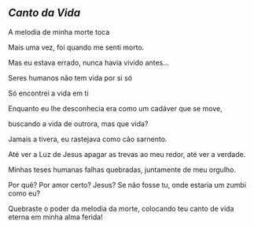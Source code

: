 ## *Canto da Vida*

A melodia de minha morte toca

Mais uma vez, foi quando me senti morto.

Mas eu estava errado, nunca havia vivido antes...

Seres humanos não tem vida por si só



Só encontrei a vida em ti

Enquanto eu lhe desconhecia era como um cadáver que se move,

buscando a vida de outrora, mas que vida?

Jamais a tivera, eu rastejava como cão sarnento.

Até ver a Luz de Jesus apagar as trevas ao meu redor, até ver a verdade.

Minhas teses humanas falhas quebradas, juntamente de meu orgulho.

Por quê? Por amor certo? Jesus? Se não fosse tu, onde estaria um zumbi como eu?

Quebraste o poder da melodia da morte, colocando teu canto de vida eterna em minha alma ferida!